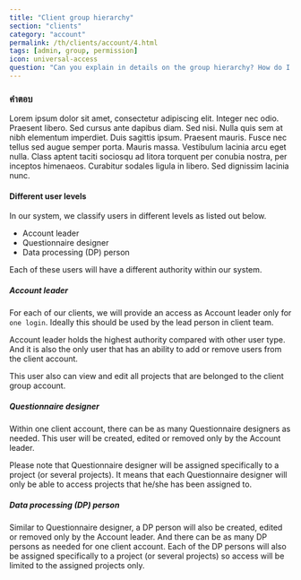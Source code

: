 ```yaml
---
title: "Client group hierarchy"
section: "clients"
category: "account"
permalink: /th/clients/account/4.html
tags: [admin, group, permission]
icon: universal-access
question: "Can you explain in details on the group hierarchy? How do I manage my own group according to this?"
---
```


### <i class="pe-anchor pe-fw"></i> คำตอบ

Lorem ipsum dolor sit amet, consectetur adipiscing elit. Integer nec odio. Praesent libero. Sed cursus ante dapibus diam. Sed nisi. Nulla quis sem at nibh elementum imperdiet. Duis sagittis ipsum. Praesent mauris. Fusce nec tellus sed augue semper porta. Mauris massa. Vestibulum lacinia arcu eget nulla. Class aptent taciti sociosqu ad litora torquent per conubia nostra, per inceptos himenaeos. Curabitur sodales ligula in libero. Sed dignissim lacinia nunc.


#### Different user levels

In our system, we classify users in different levels as listed out below.

* Account leader
* Questionnaire designer
* Data processing (DP) person

Each of these users will have a different authority within our system.


##### Account leader

For each of our clients, we will provide an access as Account leader only for `one login`. Ideally this should be used by the lead person in client team.

Account leader holds the highest authority compared with other user type. And it is also the only user that has an ability to add or remove users from the client account.

This user also can view and edit all projects that are belonged to the client group account.


##### Questionnaire designer

Within one client account, there can be as many Questionnaire designers as needed. This user will be created, edited or removed only by the Account leader.

Please note that Questionnaire designer will be assigned specifically to a project (or several projects). It means that each Questionnaire designer will only be able to access projects that he/she has been assigned to.


##### Data processing (DP) person

Similar to Questionnaire designer, a DP person will also be created, edited or removed only by the Account leader. And there can be as many DP persons as needed for one client account. Each of the DP persons will also be assigned specifically to a project (or several projects) so access will be limited to the assigned projects only.
